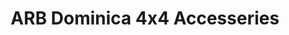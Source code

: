 ---
title: "ARB Dominica 4x4 Accesseries"
url: /santo-domingo/arb-dominica-4x4-accesseries/
shop: coche
---